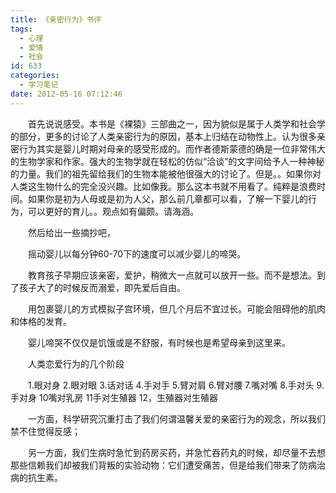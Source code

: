 ```yaml
---
title: 《亲密行为》书评
tags:
  - 心理
  - 爱情
  - 社会
id: 633
categories:
  - 学习笔记
date: 2012-05-16 07:12:46
---
```


　　首先说说感受。本书是《裸猿》三部曲之一，因为貌似是属于人类学和社会学的部分，更多的讨论了人类亲密行为的原因，基本上归结在动物性上。认为很多亲密行为其实是婴儿时期对母亲的感受形成的。而作者德斯蒙德的确是一位非常伟大的生物学家和作家。强大的生物学就在轻松的仿似“洽谈”的文字间给予人一种神秘的力量。我们的祖先留给我们的生物本能被他很强大的讨论了。但是。。如果你对人类这生物什么的完全没兴趣。比如像我。那么这本书就不用看了。纯粹是浪费时间。如果你是初为人母或是初为人父，那么前几章都可以看，了解一下婴儿的行为，可以更好的育儿。。观点如有偏颇。请海涵。

　　然后给出一些摘抄吧，

　　摇动婴儿以每分钟60-70下的速度可以减少婴儿的啼哭。

　　教育孩子早期应该亲密，爱护，稍微大一点就可以放开一些。而不是想法。到了孩子大了的时候反而溺爱，即先爱后自由。

　　用包裹婴儿的方式模拟子宫环境，但几个月后不宜过长。可能会阻碍他的肌肉和体格的发育。

　　婴儿啼哭不仅仅是饥饿或是不舒服，有时候也是希望母亲到这里来。

　　人类恋爱行为的几个阶段

　　1.眼对身 2.眼对眼 3.话对话 4.手对手 5.臂对肩 6.臂对腰 7.嘴对嘴  8.手对头 9.手对身 10嘴对乳房 11手对生殖器 12，生殖器对生殖器

　　一方面，科学研究沉重打击了我们何谓温馨关爱的亲密行为的观念，所以我们禁不住觉得反感；

　　另一方面，我们生病时急忙到药房买药，并急忙吞药丸的时候，却尽量不去想那些信赖我们却被我们背叛的实验动物：它们遭受痛苦，但是给我们带来了防病治病的抗生素。
　　